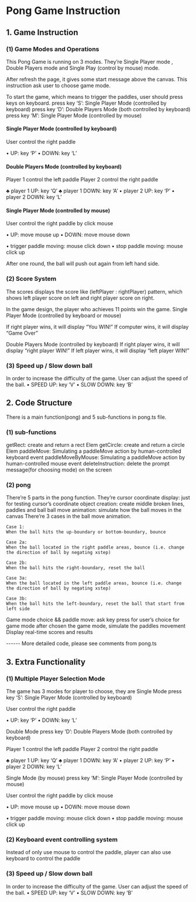 #     Pong Game Instruction


## 1. Game Instruction

### (1) Game Modes and Operations
This Pong Game is running on 3 modes. They’re Single Player mode , Double Players mode and Single Play (control by mouse) mode.

After refresh the page, it gives some start message above the canvas. This instruction ask user to choose game mode.

To start the game, which means to trigger the paddles, user should press keys on keyboard.
	press key ‘S’: Single Player Mode (controlled by keyboard)
	press key ‘D’: Double Players Mode (both controlled by keyboard)
	press key ‘M’: Single Player Mode (controlled by mouse)

#### Single Player Mode (controlled by keyboard)
User control the right paddle 

•	UP: key ‘P’
•	DOWN: key ‘L’ 

#### Double Players Mode (controlled by keyboard)
Player 1 control the left paddle 
Player 2 control the right paddle 

♣	player 1 UP: key ‘Q’
♣	player 1 DOWN: key ‘A’
•	player 2 UP: key ‘P’
•	player 2 DOWN: key ‘L’ 

#### Single Player Mode (controlled by mouse)
User control the right paddle by click mouse 

•	UP: move mouse up
•	DOWN: move mouse down

•	trigger paddle moving: mouse click down
•	stop paddle moving: mouse click up


After one round, the ball will push out again from left hand side.



### (2)	Score System
The scores displays the score like (leftPlayer : rightPlayer) pattern, which shows left player score on left and right player score on right.

In the game design, the player who achieves 11 points win the game.
 Single Player Mode (controlled by keyboard or mouse)

If right player wins, it will display “You WIN!”
If computer wins, it will display “Game Over”

 Double Players Mode (controlled by keyboard)
If right player wins, it will display “right player WIN!”
If left player wins, it will display “left player WIN!”

### (3)	Speed up / Slow down ball
In order to increase the difficulty of the game. User can adjust the speed of the ball.
•	SPEED UP: key ‘V’
•	SLOW DOWN: key ‘B’ 





## 2. Code Structure
There is a main function(pong) and 5 sub-functions in pong.ts file.

### (1)	sub-functions
 getRect: create and return a rect Elem
 getCircle: create and return a circle Elem
 paddleMove: Simulating a paddleMove action by human-controlled keyboard event
 paddleMoveByMouse: Simulating a paddleMove action by human-controlled mouse event
 deleteInstruction: delete the prompt message(for choosing mode) on the screen

### (2)	pong
There’re 5 parts in the pong function. They’re
 cursor coordinate display: just for testing cursor’s coordinate 
 object creation: create middle broken lines, paddles and ball
 ball move animation: 
simulate how the ball moves in the canvas
There’re 3 cases in the ball move animation.

```
Case 1: 
When the ball hits the up-boundary or bottom-boundary, bounce

Case 2a: 
When the ball located in the right paddle areas, bounce (i.e. change the direction of ball by negating xstep)

Case 2b: 
When the ball hits the right-boundary, reset the ball

Case 3a: 
When the ball located in the left paddle areas, bounce (i.e. change the direction of ball by negating xstep)

Case 3b: 
When the ball hits the left-boundary, reset the ball that start from left side
```

 Game mode choice && paddle move: 
ask key press for user’s choice for game mode
after chosen the game mode, simulate the paddles movement
	        Display real-time scores and results

------ More detailed code, please see comments from pong.ts
	
## 3.	Extra Functionality
### (1)	Multiple Player Selection Mode
The game has 3 modes for player to choose, they are
 Single Mode
press key ‘S’: Single Player Mode (controlled by keyboard)

User control the right paddle 

•	UP: key ‘P’
•	DOWN: key ‘L’ 


 Double Mode
press key ‘D’: Double Players Mode (both controlled by keyboard)

Player 1 control the left paddle 
Player 2 control the right paddle 

♣	player 1 UP: key ‘Q’
♣	player 1 DOWN: key ‘A’
•	player 2 UP: key ‘P’
•	player 2 DOWN: key ‘L’ 


 Single Mode (by mouse)
press key ‘M’: Single Player Mode (controlled by mouse)

User control the right paddle by click mouse 

•	UP: move mouse up
•	DOWN: move mouse down

•	trigger paddle moving: mouse click down
•	stop paddle moving: mouse click up


### (2)	Keyboard event controlling system
Instead of only use mouse to control the paddle, player can also use keyboard to control the paddle

### (3)	Speed up / Slow down ball
In order to increase the difficulty of the game. User can adjust the speed of the ball.
•	SPEED UP: key ‘V’
•	SLOW DOWN: key ‘B’ 

